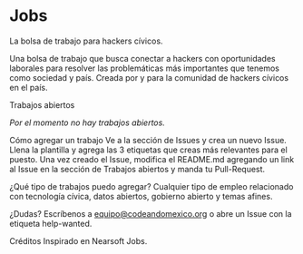 # Jobs
La bolsa de trabajo para hackers cívicos.

Una bolsa de trabajo que busca conectar a hackers con oportunidades laborales para resolver las problemáticas más importantes que tenemos como sociedad y país. Creada por y para la comunidad de hackers cívicos en el país. 


Trabajos abiertos

_Por el momento no hay trabajos abiertos._

Cómo agregar un trabajo
Ve a la sección de Issues y crea un nuevo Issue.
Llena la plantilla y agrega las 3 etiquetas que creas más relevantes para el puesto.
Una vez creado el Issue, modifica el README.md agregando un link al Issue en la sección de Trabajos abiertos y manda tu Pull-Request.

¿Qué tipo de trabajos puedo agregar?
Cualquier tipo de empleo relacionado con tecnología cívica, datos abiertos, gobierno abierto y temas afines. 

¿Dudas?
Escríbenos a equipo@codeandomexico.org o abre un Issue con la etiqueta help-wanted.

Créditos
Inspirado en Nearsoft Jobs.
